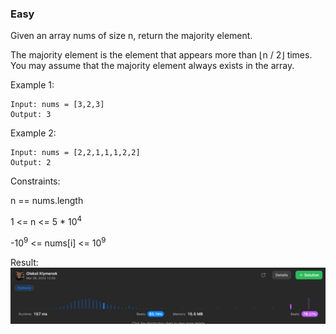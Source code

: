 ### Easy

Given an array nums of size n, return the majority element.

The majority element is the element that appears more than ⌊n / 2⌋ times. You may assume that the majority element always exists in the array.


Example 1:
```
Input: nums = [3,2,3]
Output: 3
```
Example 2:
```
Input: nums = [2,2,1,1,1,2,2]
Output: 2
```

Constraints:

n == nums.length

1 <= n <= 5 * 10<sup>4</sup>

-10<sup>9</sup> <= nums[i] <= 10<sup>9</sup>


Result:
![img.png](img.png)